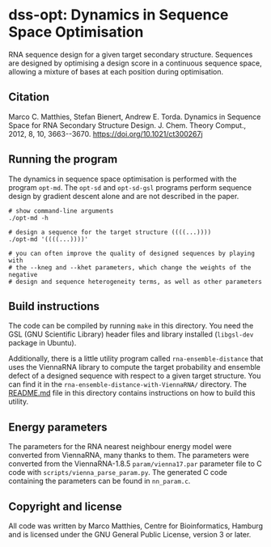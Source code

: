 # dss-opt: Dynamics in Sequence Space Optimisation

RNA sequence design for a given target secondary structure.  Sequences
are designed by optimising a design score in a continuous sequence
space, allowing a mixture of bases at each position during
optimisation.

## Citation

Marco C. Matthies, Stefan Bienert, Andrew E. Torda. Dynamics in
Sequence Space for RNA Secondary Structure Design. J. Chem. Theory
Comput., 2012, 8, 10, 3663--3670.
https://doi.org/10.1021/ct300267j

## Running the program

The dynamics in sequence space optimisation is performed with the program `opt-md`.
The `opt-sd` and `opt-sd-gsl` programs perform sequence design by gradient descent alone
and are not described in the paper.
```
# show command-line arguments
./opt-md -h

# design a sequence for the target structure ((((...))))
./opt-md '((((...))))'

# you can often improve the quality of designed sequences by playing with
# the --kneg and --khet parameters, which change the weights of the negative
# design and sequence heterogeneity terms, as well as other parameters
```

## Build instructions

The code can be compiled by running `make` in this directory. You need
the GSL (GNU Scientific Library) header files and library installed
(`libgsl-dev` package in Ubuntu).

Additionally, there is a little utility program called
`rna-ensemble-distance` that uses the ViennaRNA library to compute the
target probability and ensemble defect of a designed sequence with
respect to a given target structure.  You can find it in the
`rna-ensemble-distance-with-ViennaRNA/` directory. The
[README.md](./rna-ensemble-distance-with-ViennaRNA/README.md) file in
this directory contains instructions on how to build this utility.


## Energy parameters

The parameters for the RNA nearest neighbour energy model were
converted from ViennaRNA, many thanks to them.  The parameters were
converted from the ViennaRNA-1.8.5 `param/vienna17.par` parameter file
to C code with `scripts/vienna_parse_param.py`. The generated C code
containing the parameters can be found in `nn_param.c`.

## Copyright and license

All code was written by Marco Matthies, Centre for Bioinformatics,
Hamburg and is licensed under the GNU General Public License, version
3 or later.
